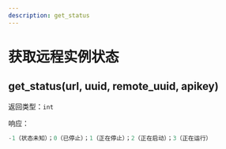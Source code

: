 ```yaml
---
description: get_status
---
```


# 获取远程实例状态

## get\_status(url, uuid, remote\_uuid, apikey) <a href="#function_name" id="function_name"></a>

返回类型：`int`

响应：

```python
-1（状态未知）；0（已停止）；1（正在停止）；2（正在启动）；3（正在运行）
```
